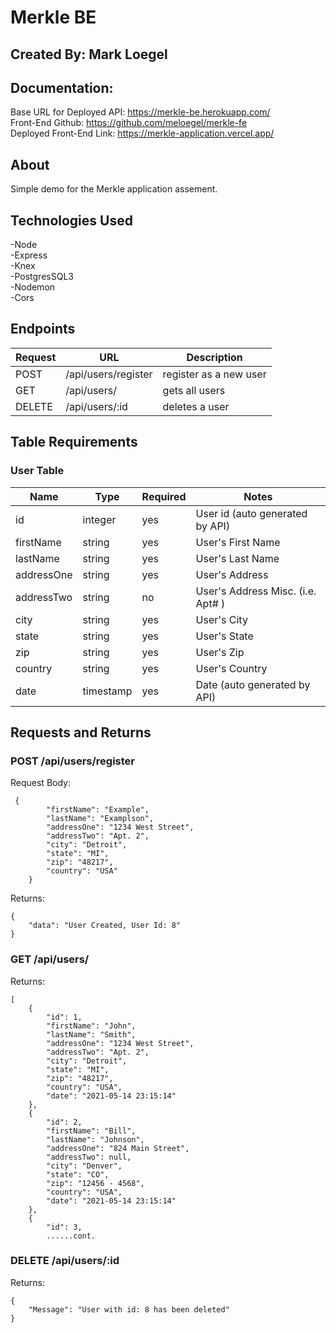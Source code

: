 # Merkle BE

## Created By: Mark Loegel

## Documentation:

Base URL for Deployed API: https://merkle-be.herokuapp.com/<br>
Front-End Github: https://github.com/meloegel/merkle-fe <br>
Deployed Front-End Link: https://merkle-application.vercel.app/<br>

## About

Simple demo for the Merkle application assement.

## Technologies Used

-Node <br>
-Express <br>
-Knex <br>
-PostgresSQL3 <br>
-Nodemon <br>
-Cors <br>

## Endpoints

| Request | URL                 | Description            |
| ------- | ------------------- | ---------------------- |
| POST    | /api/users/register | register as a new user |
| GET     | /api/users/         | gets all users         |
| DELETE  | /api/users/:id      | deletes a user         |

## **Table Requirements**

### **User Table**

| Name       | Type      | Required | Notes                             |
| ---------- | --------- | -------- | --------------------------------- |
| id         | integer   | yes      | User id (auto generated by API)   |
| firstName  | string    | yes      | User's First Name                 |
| lastName   | string    | yes      | User's Last Name                  |
| addressOne | string    | yes      | User's Address                    |
| addressTwo | string    | no       | User's Address Misc. (i.e. Apt# ) |
| city       | string    | yes      | User's City                       |
| state      | string    | yes      | User's State                      |
| zip        | string    | yes      | User's Zip                        |
| country    | string    | yes      | User's Country                    |
| date       | timestamp | yes      | Date (auto generated by API)      |

## Requests and Returns

### POST /api/users/register

Request Body:

```
 {
        "firstName": "Example",
        "lastName": "Examplson",
        "addressOne": "1234 West Street",
        "addressTwo": "Apt. 2",
        "city": "Detroit",
        "state": "MI",
        "zip": "48217",
        "country": "USA"
    }
```

Returns:

```
{
    "data": "User Created, User Id: 8"
}

```

### GET /api/users/

Returns:

```
[
    {
        "id": 1,
        "firstName": "John",
        "lastName": "Smith",
        "addressOne": "1234 West Street",
        "addressTwo": "Apt. 2",
        "city": "Detroit",
        "state": "MI",
        "zip": "48217",
        "country": "USA",
        "date": "2021-05-14 23:15:14"
    },
    {
        "id": 2,
        "firstName": "Bill",
        "lastName": "Johnson",
        "addressOne": "824 Main Street",
        "addressTwo": null,
        "city": "Denver",
        "state": "CO",
        "zip": "12456 - 4568",
        "country": "USA",
        "date": "2021-05-14 23:15:14"
    },
    {
        "id": 3,
        ......cont.

```

### DELETE /api/users/:id

Returns:

```
{
    "Message": "User with id: 8 has been deleted"
}
```
